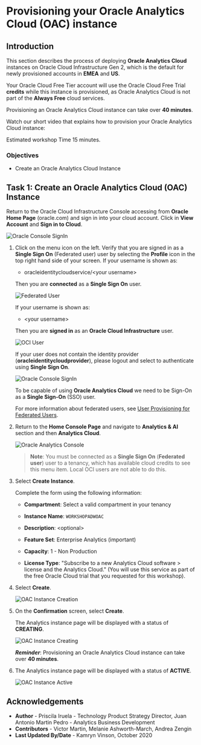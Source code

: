 # Provisioning your Oracle Analytics Cloud (OAC) instance

## Introduction

This section describes the process of deploying **Oracle Analytics Cloud** instances on Oracle Cloud Infrastructure Gen 2, which is the default for newly provisioned accounts in **EMEA** and **US**.

Your Oracle Cloud Free Tier account will use the Oracle Cloud Free Trial **credits** while this instance is provisioned, as Oracle Analytics Cloud is not part of the **Always Free** cloud services.

Provisioning an Oracle Analytics Cloud instance can take over **40 minutes**.

Watch our short video that explains how to provision your Oracle Analytics Cloud instance:

[](youtube:ZAqXlhivQCg)

Estimated workshop Time 15 minutes.

### Objectives
- Create an Oracle Analytics Cloud Instance

## Task 1: Create an Oracle Analytics Cloud (OAC) Instance

Return to the Oracle Cloud Infrastructure Console accessing from **Oracle Home Page** (oracle.com) and sign in into your cloud account.
Click in **View Account** and **Sign in to Cloud**.

![Oracle Console SignIn](./images/lab200_1.png)

1. Click on the menu icon on the left. Verify that you are signed in as a **Single Sign On** (Federated user) user by selecting the **Profile** icon in the top right hand side of your screen. If your username is shown as:

    - oracleidentitycloudservice/&lt;your username&gt;
    
    Then you are **connected** as a **Single Sign On** user.

    ![Federated User](./images/lab200_2.png)

    If your username is shown as:

    -  &lt;your username&gt;
    
    Then you are **signed in** as an **Oracle Cloud Infrastructure** user.

    ![OCI User](./images/lab200_3.png)

    If your user does not contain the identity provider (**oracleidentitycloudprovider**), please logout and select to authenticate
    using **Single Sign On**.

    ![Oracle Console SignIn](./images/lab200_4.png)

    To be capable of using **Oracle Analytics Cloud** we need to be Sign-On as a **Single Sign-On** (SSO) user.

    For more information about federated users, see [User Provisioning for Federated Users](https://docs.cloud.oracle.com/en-us/iaas/Content/Identity/Tasks/usingscim.htm).

2. Return to the **Home Console Page** and navigate to **Analytics & AI** section and then **Analytics Cloud**.

    ![Oracle Analytics Console](https://raw.githubusercontent.com/oracle/learning-library/master/common/images/console/analytics-oac.png " ")

    > **Note**: You must be connected as a **Single Sign On** (**Federated user**) user to a tenancy, which has available cloud credits to see this menu item. Local OCI users are not able to do this.

3. Select **Create Instance**.

    Complete the form using the following information:

    - **Compartment**: Select a valid compartment in your tenancy
    
    - **Instance Name**: `WORKSHOPADWOAC`
    
    - **Description**: &lt;optional&gt;
    
    - **Feature Set**: Enterprise Analytics (important)
    
    - **Capacity**: 1 - Non Production
    
    - **License Type**: "Subscribe to a new Analytics Cloud software > license and the Analytics Cloud." (You will use this service as part of the free Oracle Cloud trial that you requested for this workshop).

4. Select **Create**.

    ![OAC Instance Creation](./images/lab200_6.png)

5. On the **Confirmation** screen, select **Create**.

    The Analytics instance page will be displayed with a status of **CREATING**.

    ![OAC Instance Creating](./images/lab200_7.png)

    ***Reminder***: Provisioning an Oracle Analytics Cloud instance can take over **40 minutes**.

6. The Analytics instance page will be displayed with a status of **ACTIVE**.

    ![OAC Instance Active](./images/lab200_8.png)


## **Acknowledgements**

- **Author** - Priscila Iruela - Technology Product Strategy Director, Juan Antonio Martin Pedro - Analytics Business Development
- **Contributors** - Victor Martin, Melanie Ashworth-March, Andrea Zengin
- **Last Updated By/Date** - Kamryn Vinson, October 2020